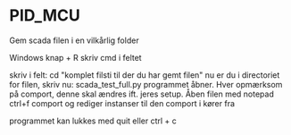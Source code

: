 # PID_MCU

Gem scada filen i en vilkårlig folder

Windows knap + R
skriv cmd i feltet

skriv i felt: cd "komplet filsti til der du har gemt filen"
nu er du i directoriet for filen, skriv nu: scada_test_full.py
programmet åbner. Hver opmærksom på comport, denne skal ændres ift. jeres setup. Åben filen med notepad ctrl+f comport og rediger instanser til den comport i kører fra

programmet kan lukkes med quit eller ctrl + c
